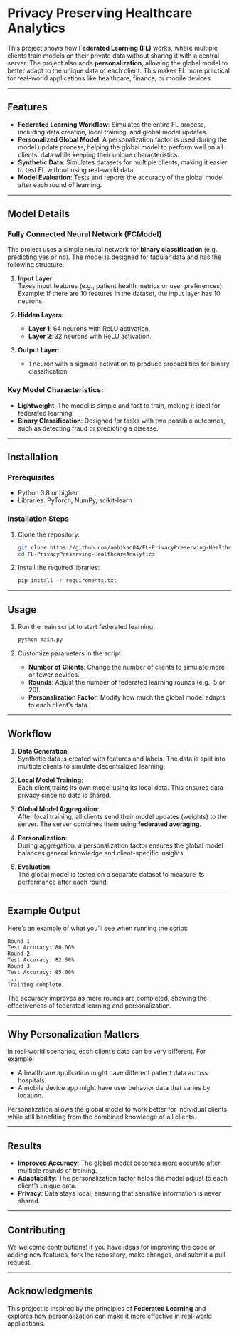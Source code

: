 # Privacy Preserving Healthcare Analytics

This project shows how **Federated Learning (FL)** works, where multiple clients train models on their private data without sharing it with a central server. The project also adds **personalization**, allowing the global model to better adapt to the unique data of each client. This makes FL more practical for real-world applications like healthcare, finance, or mobile devices.

---

## Features

- **Federated Learning Workflow**: Simulates the entire FL process, including data creation, local training, and global model updates.
- **Personalized Global Model**: A personalization factor is used during the model update process, helping the global model to perform well on all clients’ data while keeping their unique characteristics.
- **Synthetic Data**: Simulates datasets for multiple clients, making it easier to test FL without using real-world data.
- **Model Evaluation**: Tests and reports the accuracy of the global model after each round of learning.

---

## Model Details

### Fully Connected Neural Network (FCModel)
The project uses a simple neural network for **binary classification** (e.g., predicting yes or no). The model is designed for tabular data and has the following structure:

1. **Input Layer**:  
   Takes input features (e.g., patient health metrics or user preferences).  
   Example: If there are 10 features in the dataset, the input layer has 10 neurons.

2. **Hidden Layers**:  
   - **Layer 1**: 64 neurons with ReLU activation.  
   - **Layer 2**: 32 neurons with ReLU activation.

3. **Output Layer**:  
   - 1 neuron with a sigmoid activation to produce probabilities for binary classification.

### Key Model Characteristics:
- **Lightweight**: The model is simple and fast to train, making it ideal for federated learning.
- **Binary Classification**: Designed for tasks with two possible outcomes, such as detecting fraud or predicting a disease.

---

## Installation

### Prerequisites
- Python 3.8 or higher
- Libraries: PyTorch, NumPy, scikit-learn

### Installation Steps

1. Clone the repository:
   ```bash
   git clone https://github.com/ambikad04/FL-PrivacyPreserving-HealthcareAnalytics.git
   cd FL-PrivacyPreserving-HealthcareAnalytics
   ```

2. Install the required libraries:
   ```bash
   pip install -r requirements.txt
   ```

---

## Usage

1. Run the main script to start federated learning:
   ```bash
   python main.py
   ```

2. Customize parameters in the script:
   - **Number of Clients**: Change the number of clients to simulate more or fewer devices.  
   - **Rounds**: Adjust the number of federated learning rounds (e.g., 5 or 20).  
   - **Personalization Factor**: Modify how much the global model adapts to each client’s data.  

---

## Workflow

1. **Data Generation**:  
   Synthetic data is created with features and labels. The data is split into multiple clients to simulate decentralized learning.

2. **Local Model Training**:  
   Each client trains its own model using its local data. This ensures data privacy since no data is shared.

3. **Global Model Aggregation**:  
   After local training, all clients send their model updates (weights) to the server. The server combines them using **federated averaging**.

4. **Personalization**:  
   During aggregation, a personalization factor ensures the global model balances general knowledge and client-specific insights.

5. **Evaluation**:  
   The global model is tested on a separate dataset to measure its performance after each round.

---

## Example Output

Here’s an example of what you’ll see when running the script:

```
Round 1
Test Accuracy: 80.00%
Round 2
Test Accuracy: 82.50%
Round 3
Test Accuracy: 85.00%
...
Training complete.
```

The accuracy improves as more rounds are completed, showing the effectiveness of federated learning and personalization.

---

## Why Personalization Matters

In real-world scenarios, each client’s data can be very different. For example:
- A healthcare application might have different patient data across hospitals.
- A mobile device app might have user behavior data that varies by location.

Personalization allows the global model to work better for individual clients while still benefiting from the combined knowledge of all clients.

---

## Results

- **Improved Accuracy**: The global model becomes more accurate after multiple rounds of training.  
- **Adaptability**: The personalization factor helps the model adjust to each client’s unique data.  
- **Privacy**: Data stays local, ensuring that sensitive information is never shared.

---

## Contributing

We welcome contributions! If you have ideas for improving the code or adding new features, fork the repository, make changes, and submit a pull request.

---

## Acknowledgments

This project is inspired by the principles of **Federated Learning** and explores how personalization can make it more effective in real-world applications.

